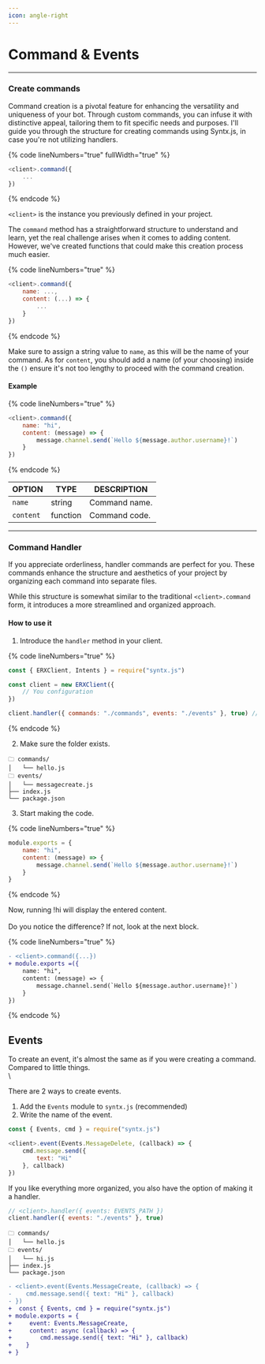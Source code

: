 ```yaml
---
icon: angle-right
---
```


# Command & Events

***

### Create commands

Command creation is a pivotal feature for enhancing the versatility and uniqueness of your bot. Through custom commands, you can infuse it with distinctive appeal, tailoring them to fit specific needs and purposes. I'll guide you through the structure for creating commands using Syntx.js, in case you're not utilizing handlers.

{% code lineNumbers="true" fullWidth="true" %}
```javascript
<client>.command({
    ...
})
```
{% endcode %}

`<client>` is the instance you previously defined in your project.

The `command` method has a straightforward structure to understand and learn, yet the real challenge arises when it comes to adding content. However, we've created functions that could make this creation process much easier.

{% code lineNumbers="true" %}
```javascript
<client>.command({
    name: ...,
    content: (...) => {
        ...
    }
})
```
{% endcode %}

Make sure to assign a string value to `name`, as this will be the name of your command. As for `content`, you should add a name (of your choosing) inside the `()` ensure it's not too lengthy to proceed with the command creation.

#### Example

{% code lineNumbers="true" %}
```javascript
<client>.command({
    name: "hi",
    content: (message) => {
        message.channel.send(`Hello ${message.author.username}!`)
    }
})
```
{% endcode %}

| OPTION    | TYPE     | DESCRIPTION   |
| --------- | -------- | ------------- |
| `name`    | string   | Command name. |
| `content` | function | Command code. |

***

### Command Handler

If you appreciate orderliness, handler commands are perfect for you. These commands enhance the structure and aesthetics of your project by organizing each command into separate files.

While this structure is somewhat similar to the traditional `<client>.command` form, it introduces a more streamlined and organized approach.

#### How to use it

1. Introduce the `handler` method in your client.

{% code lineNumbers="true" %}
```javascript
const { ERXClient, Intents } = require("syntx.js")

const client = new ERXClient({
    // You configuration
})

client.handler({ commands: "./commands", events: "./events" }, true) // Enter the folder where all the commands will be.
```
{% endcode %}

2. Make sure the folder exists.

```
🗀 commands/
│   └── hello.js
🗀 events/
│   └── messagecreate.js
├── index.js
└── package.json
```

3. Start making the code.

{% code lineNumbers="true" %}
```javascript
module.exports = {
    name: "hi",
    content: (message) => {
        message.channel.send(`Hello ${message.author.username}!`)
    }
}
```
{% endcode %}

Now, running !hi will display the entered content.\
\
Do you notice the difference? If not, look at the next block.

{% code lineNumbers="true" %}
```diff
- <client>.command({...})
+ module.exports =({
    name: "hi",
    content: (message) => {
        message.channel.send(`Hello ${message.author.username}!`)
    }
})
```
{% endcode %}

## Events

To create an event, it's almost the same as if you were creating a command. Compared to little things.\
\


There are 2 ways to create events.

1. Add the `Events` module to `syntx.js` (recommended)
2. Write the name of the event.

```javascript
const { Events, cmd } = require("syntx.js")
```

```javascript
<client>.event(Events.MessageDelete, (callback) => {
    cmd.message.send({
        text: "Hi"
    }, callback)
})
```

If you like everything more organized, you also have the option of making it a handler.

```javascript
// <client>.handler({ events: EVENTS_PATH })
client.handler({ events: "./events" }, true)
```

```
🗀 commands/
│   └── hello.js
🗀 events/
│   └── hi.js
├── index.js
└── package.json
```

```diff
- <client>.event(Events.MessageCreate, (callback) => {
-    cmd.message.send({ text: "Hi" }, callback)
- })
+  const { Events, cmd } = require("syntx.js")
+ module.exports = {
+     event: Events.MessageCreate,
+     content: async (callback) => {
+        cmd.message.send({ text: "Hi" }, callback)
+    }
+ }
```

